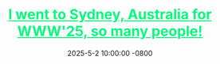 ---
title: >-
    <a href="#" style="color: #04f87d ;">I went to Sydney, Australia for WWW'25, so many people!</a>
date: 2025-5-2 10:00:00 -0800
---